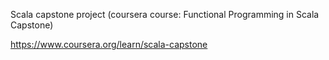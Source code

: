 Scala capstone project (coursera course: Functional Programming in Scala Capstone)

https://www.coursera.org/learn/scala-capstone